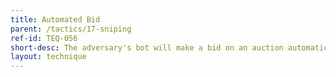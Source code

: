 ```yaml
---
title: Automated Bid
parent: /tactics/17-sniping
ref-id: TEQ-056
short-desc: The adversary's bot will make a bid on an auction automatically. This is generally done at the last possible moment (often to a fraction of a second) and with a bid the smallest amount higher that is possible than the prior highest bid so that no other actors have time to respond to the new highest bid, thereby ensuring the adversary wins the auction at minimal cost.
layout: technique
---
```


